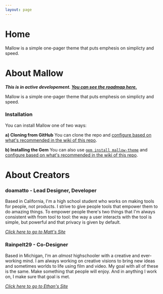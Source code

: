 ```yaml
---
layout: page
---
```


# Home

Mallow is a simple one-pager theme that puts emphesis on simplicty and speed.

# About Mallow

_**This is in active developement. [You can see the roadmap here.](https://trello.com/b/6uBEAJwj)**_

Mallow is a simple one-pager theme that puts emphesis on simplicty and speed.

### Installation

You can install Mallow one of two ways:

**a) Cloning from GitHub**
You can clone the repo and [configure based on what's recommended in the wiki of this repo](https://github.com/doamatto/mallow-theme/wiki/Configuration).

**b) Installing the Gem**
You can also use [`gem install mallow-theme`](https://rubygems.org/gems/mallow-theme) and [configure based on what's recommended in the wiki of this repo](https://github.com/doamatto/mallow-theme/wiki/Configuration).

# About Creators

### doamatto - Lead Designer, Developer
Based in California, I'm a high school student who works on making tools for people, not products. I strive to give people tools that empower them to do amazing things. To empower people there's two things that I'm always consistent with from tool to tool: the way a user interacts with the tool is simple, but powerful and that privacy is given by default.

_[Click here to go to Matt's Site](https://doamatto.xyz)_

### Rainpelt29 - Co-Designer
Based in Michigan, I’m an *almost* highschooler with a creative and ever-working mind. I am always working on creative visions to bring new ideas and sometimes worlds to life using film and video. My goal with all of these is the same. Make something that people will enjoy. And in anything I work on, I make sure that goal is met.

_[Click here to go to Ethan's Site](https://rainpelt29.github.io/rainpelt29site)_